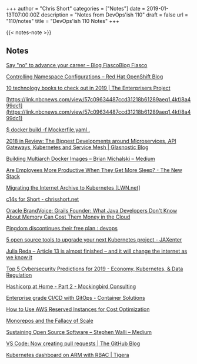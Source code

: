 +++
author = "Chris Short"
categories = ["Notes"]
date = 2019-01-13T07:00:00Z
description = "Notes from DevOps'ish 110"
draft = false
url = "110/notes"
title = "DevOps'ish 110 Notes"
+++

{{< notes-note >}}

## Notes

[Say "no" to advance your career – Blog FiascoBlog Fiasco](https://funnelfiasco.com/blog/2019/01/10/say-no-to-advance-your-career/)

[Controlling Namespace Configurations – Red Hat OpenShift Blog](https://blog.openshift.com/controlling-namespace-configurations/)

[10 technology books to check out in 2019 | The Enterprisers Project](https://enterprisersproject.com/article/2019/1/10-technology-books-check-out-2019)

[https://link.nbcnews.com/view/57c09634487ccd31218b61289aeq1.4kf/8a499dc1](https://link.nbcnews.com/view/57c09634487ccd31218b61289aeq1.4kf/8a499dc1)

[$ docker build -f Mockerfile.yaml .](https://matt-rickard.com/building-a-new-dockerfile-frontend/)

[2018 in Review: The Biggest Developments around Microservices, API Gateways, Kubernetes and Service Mesh | Glasnostic Blog](https://glasnostic.com/blog/2018-review-predictions-microservices-api-gateways-kubernetes-service-mesh)

[Building Multiarch Docker Images – Brian Michalski – Medium](https://medium.com/@bamnet/building-multiarch-docker-images-8a70002b3476)

[Are Employees More Productive When They Get More Sleep? - The New Stack](https://thenewstack.io/are-employees-more-productive-when-they-get-more-sleep/)

[Migrating the Internet Archive to Kubernetes [LWN.net]](https://lwn.net/Articles/775832/)

[c14s for Short - chrisshort.net](https://chrisshort.net/c14s-for-short/)

[Oracle BrandVoice: Grails Founder: What Java Developers Don't Know About Memory Can Cost Them Money in the Cloud](https://www.forbes.com/sites/oracle/2019/01/07/grails-founder-what-java-developers-dont-know-about-memory-can-cost-them-money-in-the-cloud/#5608a42744e1)

[Pingdom discontinues their free plan : devops](https://www.reddit.com/r/devops/comments/adjhmd/pingdom_discontinues_their_free_plan/)

[5 open source tools to upgrade your next Kubernetes project - JAXenter](https://jaxenter.com/5-kubernetes-open-source-tools-154333.html)

[Julia Reda – Article 13 is almost finished – and it will change the internet as we know it](https://juliareda.eu/2019/01/article-13-almost-finished/)

[Top 5 Cybersecurity Predictions for 2019 - Economy, Kubernetes, & Data Regulation](https://auth0.com/blog/top-5-cybersecurity-predictions-for-2019/)

[Hashicorp at Home - Part 2 - Mockingbird Consulting](https://www.mockingbirdconsulting.co.uk/blog/2019-01-08-hashicorp-at-home-part-2/)

[Enterprise grade CI/CD with GitOps - Container Solutions](https://container-solutions.com/enterprise-grade-ci-cd-with-gitops/)

[How to Use AWS Reserved Instances for Cost Optimization](https://blog.cloudability.com/aws-reserved-instances-cost-optimization/)

[Monorepos and the Fallacy of Scale](https://presumably.de/monorepos-and-the-fallacy-of-scale.html)

[Sustaining Open Source Software – Stephen Walli – Medium](https://medium.com/@stephenrwalli/sustaining-open-source-software-4a62a4b6d0f3)

[VS Code: Now creating pull requests | The GitHub Blog](https://blog.github.com/2019-01-07-create-pull-requests-in-vscode/)

[Kubernetes dashboard on ARM with RBAC | Tigera](https://www.tigera.io/blog/kubernetes-dashboard-on-arm-with-rbac/)
